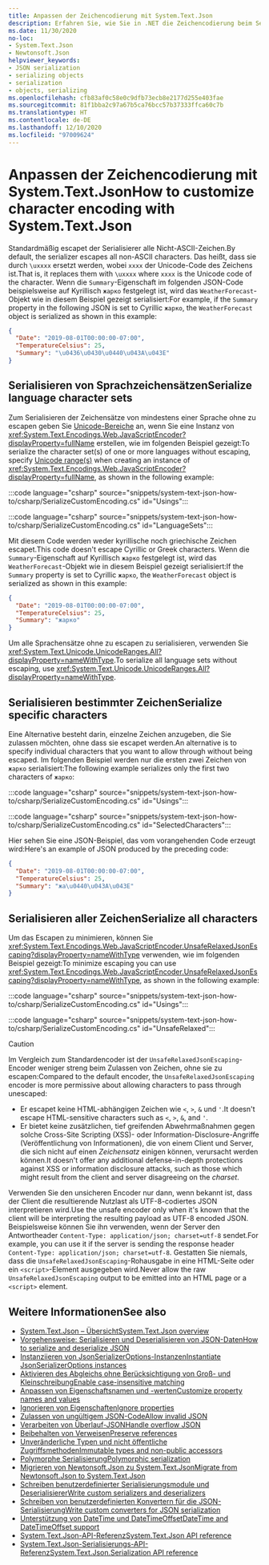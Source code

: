 ```yaml
---
title: Anpassen der Zeichencodierung mit System.Text.Json
description: Erfahren Sie, wie Sie in .NET die Zeichencodierung beim Serialisieren in und Deserialisieren aus JSON anpassen können.
ms.date: 11/30/2020
no-loc:
- System.Text.Json
- Newtonsoft.Json
helpviewer_keywords:
- JSON serialization
- serializing objects
- serialization
- objects, serializing
ms.openlocfilehash: cfb83af0c58e0c9dfb73ecb8e2177d255e403fae
ms.sourcegitcommit: 81f1bba2c97a67b5ca76bcc57b37333ffca60c7b
ms.translationtype: HT
ms.contentlocale: de-DE
ms.lasthandoff: 12/10/2020
ms.locfileid: "97009624"
---
```

# <a name="how-to-customize-character-encoding-with-no-locsystemtextjson"></a><span data-ttu-id="76c52-103">Anpassen der Zeichencodierung mit System.Text.Json</span><span class="sxs-lookup"><span data-stu-id="76c52-103">How to customize character encoding with System.Text.Json</span></span>

<span data-ttu-id="76c52-104">Standardmäßig escapet der Serialisierer alle Nicht-ASCII-Zeichen.</span><span class="sxs-lookup"><span data-stu-id="76c52-104">By default, the serializer escapes all non-ASCII characters.</span></span> <span data-ttu-id="76c52-105">Das heißt, dass sie durch `\uxxxx` ersetzt werden, wobei `xxxx` der Unicode-Code des Zeichens ist.</span><span class="sxs-lookup"><span data-stu-id="76c52-105">That is, it replaces them with `\uxxxx` where `xxxx` is the Unicode code of the character.</span></span> <span data-ttu-id="76c52-106">Wenn die `Summary`-Eigenschaft im folgenden JSON-Code beispielsweise auf Kyrillisch `жарко` festgelegt ist, wird das `WeatherForecast`-Objekt wie in diesem Beispiel gezeigt serialisiert:</span><span class="sxs-lookup"><span data-stu-id="76c52-106">For example, if the `Summary` property in the following JSON is set to Cyrillic `жарко`, the `WeatherForecast` object is serialized as shown in this example:</span></span>

```json
{
  "Date": "2019-08-01T00:00:00-07:00",
  "TemperatureCelsius": 25,
  "Summary": "\u0436\u0430\u0440\u043A\u043E"
}
```

## <a name="serialize-language-character-sets"></a><span data-ttu-id="76c52-107">Serialisieren von Sprachzeichensätzen</span><span class="sxs-lookup"><span data-stu-id="76c52-107">Serialize language character sets</span></span>

<span data-ttu-id="76c52-108">Zum Serialisieren der Zeichensätze von mindestens einer Sprache ohne zu escapen geben Sie [Unicode-Bereiche](xref:System.Text.Unicode.UnicodeRanges) an, wenn Sie eine Instanz von <xref:System.Text.Encodings.Web.JavaScriptEncoder?displayProperty=fullName> erstellen, wie im folgenden Beispiel gezeigt:</span><span class="sxs-lookup"><span data-stu-id="76c52-108">To serialize the character set(s) of one or more languages without escaping, specify [Unicode range(s)](xref:System.Text.Unicode.UnicodeRanges) when creating an instance of <xref:System.Text.Encodings.Web.JavaScriptEncoder?displayProperty=fullName>, as shown in the following example:</span></span>

:::code language="csharp" source="snippets/system-text-json-how-to/csharp/SerializeCustomEncoding.cs" id="Usings":::

:::code language="csharp" source="snippets/system-text-json-how-to/csharp/SerializeCustomEncoding.cs" id="LanguageSets":::

<span data-ttu-id="76c52-109">Mit diesem Code werden weder kyrillische noch griechische Zeichen escapet.</span><span class="sxs-lookup"><span data-stu-id="76c52-109">This code doesn't escape Cyrillic or Greek characters.</span></span> <span data-ttu-id="76c52-110">Wenn die `Summary`-Eigenschaft auf Kyrillisch `жарко` festgelegt ist, wird das `WeatherForecast`-Objekt wie in diesem Beispiel gezeigt serialisiert:</span><span class="sxs-lookup"><span data-stu-id="76c52-110">If the `Summary` property is set to Cyrillic `жарко`, the `WeatherForecast` object is serialized as shown in this example:</span></span>

```json
{
  "Date": "2019-08-01T00:00:00-07:00",
  "TemperatureCelsius": 25,
  "Summary": "жарко"
}
```

<span data-ttu-id="76c52-111">Um alle Sprachensätze ohne zu escapen zu serialisieren, verwenden Sie <xref:System.Text.Unicode.UnicodeRanges.All?displayProperty=nameWithType>.</span><span class="sxs-lookup"><span data-stu-id="76c52-111">To serialize all language sets without escaping, use <xref:System.Text.Unicode.UnicodeRanges.All?displayProperty=nameWithType>.</span></span>

## <a name="serialize-specific-characters"></a><span data-ttu-id="76c52-112">Serialisieren bestimmter Zeichen</span><span class="sxs-lookup"><span data-stu-id="76c52-112">Serialize specific characters</span></span>

<span data-ttu-id="76c52-113">Eine Alternative besteht darin, einzelne Zeichen anzugeben, die Sie zulassen möchten, ohne dass sie escapet werden.</span><span class="sxs-lookup"><span data-stu-id="76c52-113">An alternative is to specify individual characters that you want to allow through without being escaped.</span></span> <span data-ttu-id="76c52-114">Im folgenden Beispiel werden nur die ersten zwei Zeichen von `жарко` serialisiert:</span><span class="sxs-lookup"><span data-stu-id="76c52-114">The following example serializes only the first two characters of `жарко`:</span></span>

:::code language="csharp" source="snippets/system-text-json-how-to/csharp/SerializeCustomEncoding.cs" id="Usings":::

:::code language="csharp" source="snippets/system-text-json-how-to/csharp/SerializeCustomEncoding.cs" id="SelectedCharacters":::

<span data-ttu-id="76c52-115">Hier sehen Sie eine JSON-Beispiel, das vom vorangehenden Code erzeugt wird:</span><span class="sxs-lookup"><span data-stu-id="76c52-115">Here's an example of JSON produced by the preceding code:</span></span>

```json
{
  "Date": "2019-08-01T00:00:00-07:00",
  "TemperatureCelsius": 25,
  "Summary": "жа\u0440\u043A\u043E"
}
```

## <a name="serialize-all-characters"></a><span data-ttu-id="76c52-116">Serialisieren aller Zeichen</span><span class="sxs-lookup"><span data-stu-id="76c52-116">Serialize all characters</span></span>

<span data-ttu-id="76c52-117">Um das Escapen zu minimieren, können Sie <xref:System.Text.Encodings.Web.JavaScriptEncoder.UnsafeRelaxedJsonEscaping?displayProperty=nameWithType> verwenden, wie im folgenden Beispiel gezeigt:</span><span class="sxs-lookup"><span data-stu-id="76c52-117">To minimize escaping you can use <xref:System.Text.Encodings.Web.JavaScriptEncoder.UnsafeRelaxedJsonEscaping?displayProperty=nameWithType>, as shown in the following example:</span></span>

:::code language="csharp" source="snippets/system-text-json-how-to/csharp/SerializeCustomEncoding.cs" id="Usings":::

:::code language="csharp" source="snippets/system-text-json-how-to/csharp/SerializeCustomEncoding.cs" id="UnsafeRelaxed":::

> [!CAUTION]
> <span data-ttu-id="76c52-118">Im Vergleich zum Standardencoder ist der `UnsafeRelaxedJsonEscaping`-Encoder weniger streng beim Zulassen von Zeichen, ohne sie zu escapen:</span><span class="sxs-lookup"><span data-stu-id="76c52-118">Compared to the default encoder, the `UnsafeRelaxedJsonEscaping` encoder is more permissive about allowing characters to pass through unescaped:</span></span>
>
> * <span data-ttu-id="76c52-119">Er escapet keine HTML-abhängigen Zeichen wie `<`, `>`, `&` und `'`.</span><span class="sxs-lookup"><span data-stu-id="76c52-119">It doesn't escape HTML-sensitive characters such as `<`, `>`, `&`, and `'`.</span></span>
> * <span data-ttu-id="76c52-120">Er bietet keine zusätzlichen, tief greifenden Abwehrmaßnahmen gegen solche Cross-Site Scripting (XSS)- oder Information-Disclosure-Angriffe (Veröffentlichung von Informationen), die von einem Client und Server, die sich nicht auf einen *Zeichensatz* einigen können, verursacht werden können.</span><span class="sxs-lookup"><span data-stu-id="76c52-120">It doesn't offer any additional defense-in-depth protections against XSS or information disclosure attacks, such as those which might result from the client and server disagreeing on the *charset*.</span></span>
>
> <span data-ttu-id="76c52-121">Verwenden Sie den unsicheren Encoder nur dann, wenn bekannt ist, dass der Client die resultierende Nutzlast als UTF-8-codiertes JSON interpretieren wird.</span><span class="sxs-lookup"><span data-stu-id="76c52-121">Use the unsafe encoder only when it's known that the client will be interpreting the resulting payload as UTF-8 encoded JSON.</span></span> <span data-ttu-id="76c52-122">Beispielsweise können Sie ihn verwenden, wenn der Server den Antwortheader `Content-Type: application/json; charset=utf-8` sendet.</span><span class="sxs-lookup"><span data-stu-id="76c52-122">For example, you can use it if the server is sending the response header `Content-Type: application/json; charset=utf-8`.</span></span> <span data-ttu-id="76c52-123">Gestatten Sie niemals, dass die `UnsafeRelaxedJsonEscaping`-Rohausgabe in eine HTML-Seite oder ein `<script>`-Element ausgegeben wird.</span><span class="sxs-lookup"><span data-stu-id="76c52-123">Never allow the raw `UnsafeRelaxedJsonEscaping` output to be emitted into an HTML page or a `<script>` element.</span></span>

## <a name="see-also"></a><span data-ttu-id="76c52-124">Weitere Informationen</span><span class="sxs-lookup"><span data-stu-id="76c52-124">See also</span></span>

* [<span data-ttu-id="76c52-125">System.Text.Json – Übersicht</span><span class="sxs-lookup"><span data-stu-id="76c52-125">System.Text.Json overview</span></span>](system-text-json-overview.md)
* [<span data-ttu-id="76c52-126">Vorgehensweise: Serialisieren und Deserialisieren von JSON-Daten</span><span class="sxs-lookup"><span data-stu-id="76c52-126">How to serialize and deserialize JSON</span></span>](system-text-json-how-to.md)
* [<span data-ttu-id="76c52-127">Instanziieren von JsonSerializerOptions-Instanzen</span><span class="sxs-lookup"><span data-stu-id="76c52-127">Instantiate JsonSerializerOptions instances</span></span>](system-text-json-configure-options.md)
* [<span data-ttu-id="76c52-128">Aktivieren des Abgleichs ohne Berücksichtigung von Groß- und Kleinschreibung</span><span class="sxs-lookup"><span data-stu-id="76c52-128">Enable case-insensitive matching</span></span>](system-text-json-character-casing.md)
* [<span data-ttu-id="76c52-129">Anpassen von Eigenschaftsnamen und -werten</span><span class="sxs-lookup"><span data-stu-id="76c52-129">Customize property names and values</span></span>](system-text-json-customize-properties.md)
* [<span data-ttu-id="76c52-130">Ignorieren von Eigenschaften</span><span class="sxs-lookup"><span data-stu-id="76c52-130">Ignore properties</span></span>](system-text-json-ignore-properties.md)
* [<span data-ttu-id="76c52-131">Zulassen von ungültigem JSON-Code</span><span class="sxs-lookup"><span data-stu-id="76c52-131">Allow invalid JSON</span></span>](system-text-json-invalid-json.md)
* [<span data-ttu-id="76c52-132">Verarbeiten von Überlauf-JSON</span><span class="sxs-lookup"><span data-stu-id="76c52-132">Handle overflow JSON</span></span>](system-text-json-handle-overflow.md)
* [<span data-ttu-id="76c52-133">Beibehalten von Verweisen</span><span class="sxs-lookup"><span data-stu-id="76c52-133">Preserve references</span></span>](system-text-json-preserve-references.md)
* [<span data-ttu-id="76c52-134">Unveränderliche Typen und nicht öffentliche Zugriffsmethoden</span><span class="sxs-lookup"><span data-stu-id="76c52-134">Immutable types and non-public accessors</span></span>](system-text-json-immutability.md)
* [<span data-ttu-id="76c52-135">Polymorphe Serialisierung</span><span class="sxs-lookup"><span data-stu-id="76c52-135">Polymorphic serialization</span></span>](system-text-json-polymorphism.md)
* [<span data-ttu-id="76c52-136">Migrieren von Newtonsoft.Json zu System.Text.Json</span><span class="sxs-lookup"><span data-stu-id="76c52-136">Migrate from Newtonsoft.Json to System.Text.Json</span></span>](system-text-json-migrate-from-newtonsoft-how-to.md)
* [<span data-ttu-id="76c52-137">Schreiben benutzerdefinierter Serialisierungsmodule und Deserialisierer</span><span class="sxs-lookup"><span data-stu-id="76c52-137">Write custom serializers and deserializers</span></span>](write-custom-serializer-deserializer.md)
* [<span data-ttu-id="76c52-138">Schreiben von benutzerdefinierten Konvertern für die JSON-Serialisierung</span><span class="sxs-lookup"><span data-stu-id="76c52-138">Write custom converters for JSON serialization</span></span>](system-text-json-converters-how-to.md)
* [<span data-ttu-id="76c52-139">Unterstützung von DateTime und DateTimeOffset</span><span class="sxs-lookup"><span data-stu-id="76c52-139">DateTime and DateTimeOffset support</span></span>](../datetime/system-text-json-support.md)
* <span data-ttu-id="76c52-140">[System.Text.Json-API-Referenz](xref:System.Text.Json)</span><span class="sxs-lookup"><span data-stu-id="76c52-140">[System.Text.Json API reference](xref:System.Text.Json)</span></span>
* <span data-ttu-id="76c52-141">[System.Text.Json-Serialisierungs-API-Referenz](xref:System.Text.Json.Serialization)</span><span class="sxs-lookup"><span data-stu-id="76c52-141">[System.Text.Json.Serialization API reference](xref:System.Text.Json.Serialization)</span></span>
